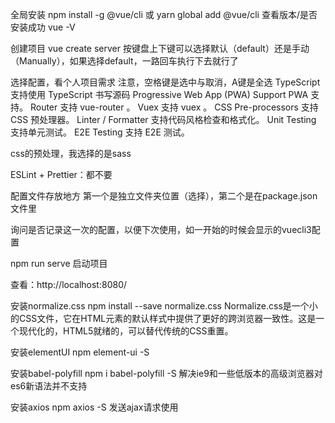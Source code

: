 全局安装 npm install -g @vue/cli 或 yarn global add @vue/cli
查看版本/是否安装成功 vue -V

创建项目
vue create server
按键盘上下键可以选择默认（default）还是手动（Manually），如果选择default，一路回车执行下去就行了

选择配置，看个人项目需求
注意，空格键是选中与取消，A键是全选
TypeScript 支持使用 TypeScript 书写源码
Progressive Web App (PWA) Support PWA 支持。
Router 支持 vue-router 。
Vuex 支持 vuex 。
CSS Pre-processors 支持 CSS 预处理器。
Linter / Formatter 支持代码风格检查和格式化。
Unit Testing 支持单元测试。
E2E Testing 支持 E2E 测试。

css的预处理，我选择的是sass

ESLint + Prettier：都不要

配置文件存放地方
第一个是独立文件夹位置（选择），第二个是在package.json文件里

询问是否记录这一次的配置，以便下次使用，如一开始的时候会显示的vuecli3配置

npm run serve 启动项目

查看：http://localhost:8080/ 

安装normalize.css
npm install --save normalize.css
Normalize.css是一个小的CSS文件，它在HTML元素的默认样式中提供了更好的跨浏览器一致性。这是一个现代化的，HTML5就绪的，可以替代传统的CSS重置。

安装elementUI
npm element-ui -S

安装babel-polyfill
npm i babel-polyfill -S
解决ie9和一些低版本的高级浏览器对es6新语法并不支持

安装axios
npm axios -S
发送ajax请求使用
